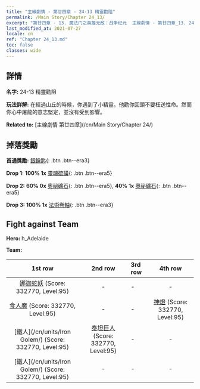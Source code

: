 ```yaml
---
title: "主線劇情 - 第廿四章 - 24-13 精靈勸阻"
permalink: /Main Story/Chapter 24_13/
excerpt: "第廿四章 - 13. 魔法门之英雄无敌：战争纪元  主線劇情 - 第廿四章_13. 24-13 精靈勸阻"
last_modified_at: 2021-07-27
locale: cn
ref: "Chapter 24_13.md"
toc: false
classes: wide
---
```


## 詳情

 **名字:** 24-13 精靈勸阻

 **玩法詳解:** 在經過山丘的時候，你遇到了小精靈。他勸你回頭不要枉送性命。然而你心中屠龍的意志堅定，並沒有受到影響。

 **Related to:** [主線劇情 第廿四章](/cn/Main Story/Chapter 24/)

## 掉落獎勵

 **首通獎勵:** [銀鑰匙](/cn/Items/con_693/){: .btn .btn--era3}

 **Drop 1:** **100% 1x** [靈魂硫磺](/cn/Items/mat_85/){: .btn .btn--era5}

 **Drop 2:** **60% 0x** [奧祕礦石](/cn/Items/mat_75/){: .btn .btn--era5}, **40% 1x** [奧祕礦石](/cn/Items/mat_75/){: .btn .btn--era5}

 **Drop 3:** **100% 1x** [法術卷軸](/cn/Items/con_694/){: .btn .btn--era3}


## Fight against Team
 **Hero:** h_Adelaide

 **Team:**


  | 1st row | 2nd row | 3rd row | 4th row |
  |:----:|:----:|:----|:----:|
  | [娜迦蛇妖](/cn/units/Naga/) (Score: 332770, Level:95)  | - | - | - |
  | [食人魔](/cn/units/Ogre/) (Score: 332770, Level:95)  | - | - | [神燈](/cn/units/Genie/) (Score: 332770, Level:95)  |
  | [鐵人](/cn/units/Iron Golem/) (Score: 332770, Level:95)  | [泰坦巨人](/cn/units/Giant/) (Score: 332770, Level:95)  | - | - |
  | [鐵人](/cn/units/Iron Golem/) (Score: 332770, Level:95)  | - | - | - |


